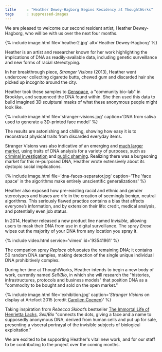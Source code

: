 ```yaml
---
title     : "Heather Dewey-Hagborg Begins Residency at ThoughtWorks"
tags      : suppressed-images
---
```

We are pleased to welcome our second resident artist, Heather Dewey-Hagborg, who will be with us over the next four months.

{% include image.html file='heather2.jpg' alt='Heather Dewey-Hagborg' %}

Heather is an artist and researcher known for her work highlighting the implications of DNA as readily-available data, including genetic surveillance and new forms of racial stereotyping.

<!--excerpt-ends-->

In her breakthrough piece, <em>Stranger Visions</em> (2013), Heather went undercover collecting cigarette butts, chewed gum and discarded hair she picked up incognito around the city.

Heather took these samples to [Genspace](http://genspace.org/), a "community bio-lab" in Brooklyn, and sequenced the DNA found within. She then used this data to build imagined 3D sculptural masks of what these anonymous people might look like.

{% include image.html file='stranger-visions.jpg'
   caption='DNA from saliva used to generate a 3D-printed face model' %}

The results are astonishing and chilling, showing how easy it is to reconstruct physical traits from discarded everyday items. 

Stranger Visions was also indicative of an emerging and [much larger market](https://snapshot.parabon-nanolabs.com/), using traits of DNA analysis for a variety of purposes, such as [criminal investigation](http://www.nytimes.com/2015/02/24/science/building-face-and-a-case-on-dna.html) and [public shaming](http://time.com/3890499/hong-kong-littering-campaign/). Realizing there was a burgeoning market for this re-purposed DNA, Heather wrote extensively about its dystopic social implications.

{% include image.html file='dna-faces-separator.jpg'
   caption='The \'face space\' in the algorithms make entirely unscientific generalizations' %}

Heather also exposed how pre-existing racial and ethnic and gender stereotypes and biases are rife in the creation of seemingly benign, neutral algorithms. This seriously flawed practice contains a bias that affects everyone’s information, and by extension their life: credit, medical analysis, and potentially even job status.

In 2014, Heather released a new product line named <em>Invisible</em>, allowing users to mask their DNA from use in digital surveillance. The spray <em>Erase</em> wipes out the majority of your DNA from any location you spray it.

{% include video.html service='vimeo' id='93541961' %}

The companion spray <em>Replace</em> obfuscates the remaining DNA; it contains 50 random DNA samples, making detection of the single unique individual DNA prohibitively complex.

During her time at ThoughtWorks, Heather intends to begin a new body of work, currently named <em>Sell/Bio</em>, in which she will research the "histories, infrastructures, protocols and business models" that position DNA as a "commodity to be bought and sold on the open market."

{% include image.html file='exhibition.jpg'
   caption='<em>Stranger Visions</em> on display at Artefact 2015 (credit <a href="https://www.flickr.com/photos/carolienc/15983790824/">Carolien Coenen</a>)' %}

Taking inspiration from <em>Rebecca Skloot</em>’s bestseller [The Immortal Life of Henrietta Lacks](http://rebeccaskloot.com/the-immortal-life/), <em>Sell/Bio</em> "connects the dots, giving a face and a name to supposedly anonymous DNA, derived from human cells and put up for sale, presenting a visceral portrayal of the invisible subjects of biological exploitation."

We are excited to be supporting Heather's vital new work, and for our staff to be contributing to the project over the coming months.